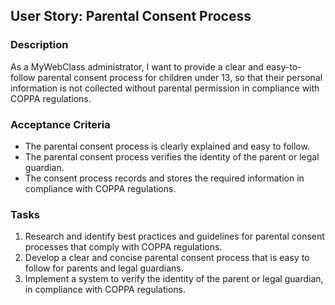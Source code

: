 
## User Story: Parental Consent Process

### Description

As a MyWebClass administrator, I want to provide a clear and easy-to-follow parental consent process for children under 13, so that their personal information is not collected without parental permission in compliance with COPPA regulations.

### Acceptance Criteria

-   The parental consent process is clearly explained and easy to follow.
-   The parental consent process verifies the identity of the parent or legal guardian.
-   The consent process records and stores the required information in compliance with COPPA regulations.

### Tasks

1.  Research and identify best practices and guidelines for parental consent processes that comply with COPPA regulations.
2.  Develop a clear and concise parental consent process that is easy to follow for parents and legal guardians.
3.  Implement a system to verify the identity of the parent or legal guardian, in compliance with COPPA regulations.
